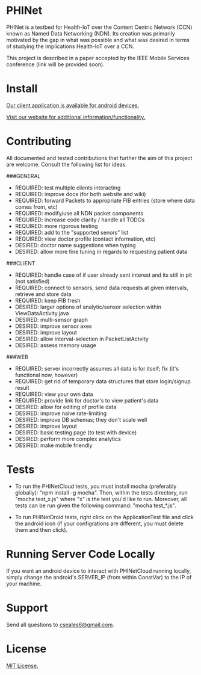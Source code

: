 # PHINet

PHINet is a testbed for Health-IoT over the Content Centric Network (CCN) known as Named Data Networking (NDN). Its creation was primarily motivated by the gap in what was possible and what was desired in terms of studying the implications Health-IoT over a CCN.

This project is described in a paper accepted by the IEEE Mobile Services conference (link will be provided soon).

# Install

[Our client application is available for android devices.](https://play.google.com/store/apps/details?id=com.ndnhealthnet.androidudpclient)

[Visit our website for additional information/functionality.](http://phinet.elasticbeanstalk.com/)

# Contributing

All documented and tested contributions that further the aim of this project are welcome. Consult the following list for ideas.

###GENERAL
- REQUIRED: test multiple clients interacting
- REQUIRED: improve docs (for both website and wiki)
- REQUIRED: forward Packets to appropriate FIB entries (store where data comes from, etc)
- REQUIRED: modify/use all NDN packet components
- REQUIRED: increase code clarity / handle all TODOs
- REQUIRED: more rigorous testing
- REQUIRED: add to the "supported senors" list
- REQUIRED: view doctor profile (contact information, etc)
- DESIRED: doctor name suggestions when typing 
- DESIRED: allow more fine tuning in regards to requesting patient data

###CLIENT
- REQUIRED: handle case of if user already sent interest and its still in pit (not satisfied)
- REQUIRED: connect to sensors, send data requests at given intervals, retrieve and store data
- REQUIRED: keep FIB fresh
- DESIRED: larger options of analytic/sensor selection within ViewDataActivity.java
- DESIRED: multi-sensor graph
- DESIRED: improve sensor axes
- DESIRED: improve layout
- DESIRED: allow interval-selection in PacketListActvity
- DESIRED: assess memory usage

###WEB
- REQUIRED: server incorrectly assumes all data is for itself; fix (it's functional now, however)
- REQUIRED: get rid of temporary data structures that store login/signup result
- REQUIRED: view your own data
- REQUIRED: provide link for doctor's to view patient's data
- DESIRED: allow for editing of profile data
- DESIRED: improve naive rate-limiting
- DESIRED: improve DB schemas; they don't scale well
- DESIRED: improve layout
- DESIRED: basic testing page (to test with device)
- DESIRED: perform more complex analytics
- DESIRED: make mobile friendly

# Tests

- To run the PHINetCloud tests, you must install mocha (preferably globally): "npm install -g mocha". Then, within the tests directory, run "mocha test_x.js" where "x" is the test you'd like to run. Moreover, all tests can be run given the following command: "mocha test_*.js".

- To run PHINetDroid tests, right click on the ApplicationTest file and click the android icon (if your configrations are different, you must delete them and then click).

# Running Server Code Locally

If you want an android device to interact with PHINetCloud running locally, simply change the android's SERVER_IP (from within ConstVar) to the IP of your machine.

# Support 

Send all questions to cseales6@gmail.com.

# License

[MIT License.](https://github.com/seales/PHINet/blob/master/LICENSE.md)